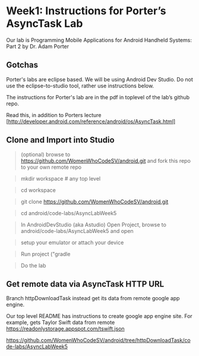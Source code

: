 # Week1: Instructions for Porter’s AsyncTask Lab
Our lab is Programming Mobile Applications for Android Handheld Systems: Part 2 by Dr. Adam Porter

## Gotchas

Porter's labs are eclipse based. We will be using Android Dev Studio.  Do not use the eclipse-to-studio
tool, rather use instructions below.


The instructions for Porter's lab are in the pdf in toplevel of the lab’s github repo.

Read this, in addition to Porters lecture [http://developer.android.com/reference/android/os/AsyncTask.html]

## Clone and Import into Studio

> (optional) browse to https://github.com/WomenWhoCodeSV/android.git
and fork this repo to your own remote repo

> mkdir workspace  # any top level

> cd workspace

> git clone https://github.com/WomenWhoCodeSV/android.git


> cd android/code-labs/AsyncLabWeek5


> In AndroidDevStudio (aka Astudio) Open Project, browse to
 android/code-labs/AsyncLabWeek5 and open

> setup your emulator or attach your device

> Run project ("gradle 

> Do the lab

## Get remote data via AsyncTask HTTP URL 

Branch httpDownloadTask instead get its data from remote google app engine. 

Our top level README has instructions to create google app engine site.
For example, gets Taylor Swift data from remote https://readonlystorage.appspot.com/tswift.json

https://github.com/WomenWhoCodeSV/android/tree/httpDownloadTask/code-labs/AsyncLabWeek5

